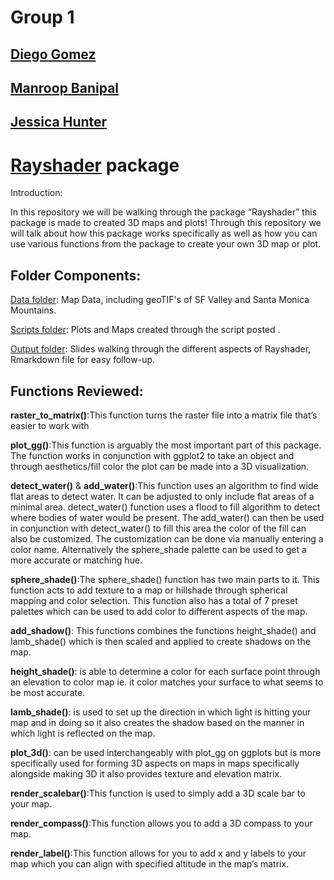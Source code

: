 # Group 1

## [Diego Gomez](https://github.com/diegryllid)    
## [Manroop Banipal](https://github.com/Biol551-CSUN/Banipal)  
## [Jessica Hunter](https://github.com/tinyjessica)   


# [Rayshader](https://www.rayshader.com/) package

Introduction: 

In this repository we will be walking through the package “Rayshader” this package is made to created 3D maps and plots! Through this repository we will talk about how this package works specifically as well as how you can use various functions from the package to create your own 3D map or plot. 

## Folder Components: 
[Data folder](https://github.com/Biol551-CSUN/Group_1/tree/main/Data): Map Data, including geoTIF's of SF Valley and Santa Monica Mountains.


[Scripts folder](https://github.com/Biol551-CSUN/Group_1/tree/main/Scripts): Plots and Maps created through the script posted .


[Output folder](https://github.com/Biol551-CSUN/Group_1/tree/main/Output): Slides walking through the different aspects of Rayshader, Rmarkdown file for easy follow-up.


## Functions Reviewed:

**raster_to_matrix()**:This function turns the raster file into a matrix file that’s easier to work with
 
**plot_gg()**:This function is arguably the most important part of this package. The function works in conjunction with ggplot2 to take an object and through aesthetics/fill color the plot can be made into a 3D visualization.

**detect_water()** & **add_water()**:This function uses an algorithm to find wide flat areas to detect water. It can be adjusted to only include flat areas of a minimal area. detect_water() function uses a flood to fill algorithm to detect where bodies of water would be present. The add_water() can then be used in conjunction with detect_water() to fill this area the color of the fill can also be customized. The customization can be done via manually entering a color name. Alternatively the sphere_shade palette can be used to get a more accurate or matching hue. 

**sphere_shade()**:The sphere_shade() function has two main parts to it. This function acts to add texture to a map or hillshade through spherical mapping and color selection. This function also has a total of 7 preset palettes which can be used to add color to different aspects of the map.

**add_shadow()**: This functions combines the functions height_shade() and lamb_shade() which is then scaled and applied to create shadows on the map.

**height_shade()**: is able to determine a color for each surface point through an elevation to color map ie. it color matches your surface to what seems to be most accurate.

**lamb_shade()**: is used to set up the direction in which light is hitting your map and in doing so it also creates the shadow based on the manner in which light is reflected on the map.

**plot_3d()**: can be used interchangeably with plot_gg on ggplots but is more specifically used for forming 3D aspects on maps in maps specifically alongside making 3D it also provides texture and elevation matrix.

**render_scalebar()**:This function is used to simply add a 3D scale bar to your map.

**render_compass()**:This function allows you to add a 3D compass to your map.

**render_label()**:This function allows for you to add x and y labels to your map which you can align with specified altitude in the map’s matrix. 
